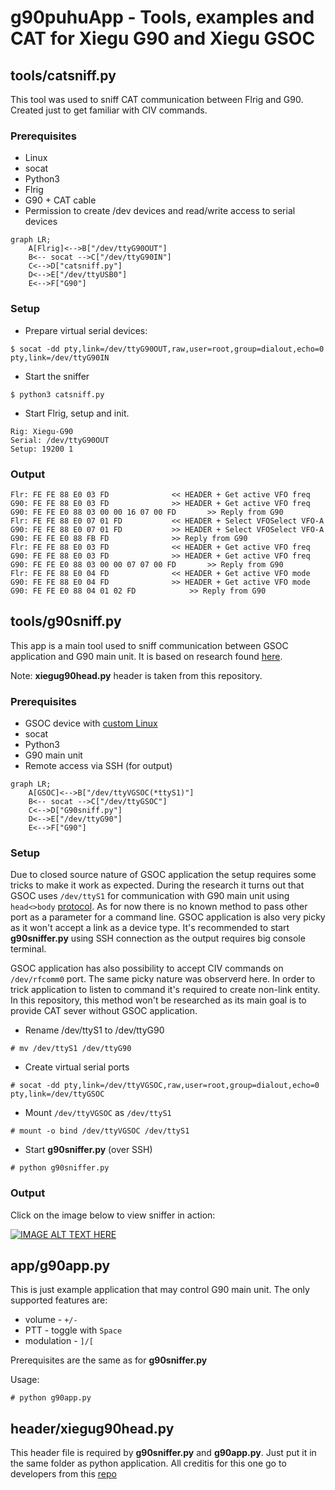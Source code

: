 # g90puhuApp - Tools, examples and CAT for Xiegu G90 and Xiegu GSOC

## tools/catsniff.py

This tool was used to sniff CAT communication between Flrig and G90.
Created just to get familiar with CIV commands.


### Prerequisites

* Linux
* socat
* Python3
* Flrig
* G90 + CAT cable
* Permission to create /dev devices and read/write access to serial devices

```mermaid
graph LR;
    A[Flrig]<-->B["/dev/ttyG90OUT"]
    B<-- socat -->C["/dev/ttyG90IN"]
    C<-->D["catsniff.py"]
    D<-->E["/dev/ttyUSB0"]
    E<-->F["G90"]
```


### Setup

* Prepare virtual serial devices:

```
$ socat -dd pty,link=/dev/ttyG90OUT,raw,user=root,group=dialout,echo=0 pty,link=/dev/ttyG90IN
```

* Start the sniffer
```
$ python3 catsniff.py
```

* Start Flrig, setup and init.
```
Rig: Xiegu-G90
Serial: /dev/ttyG90OUT
Setup: 19200 1
```

### Output
```
Flr: FE FE 88 E0 03 FD 				<< HEADER + Get active VFO freq
G90: FE FE 88 E0 03 FD 				>> HEADER + Get active VFO freq
G90: FE FE E0 88 03 00 00 16 07 00 FD 		>> Reply from G90
Flr: FE FE 88 E0 07 01 FD 			<< HEADER + Select VFOSelect VFO-A
G90: FE FE 88 E0 07 01 FD 			>> HEADER + Select VFOSelect VFO-A
G90: FE FE E0 88 FB FD 				>> Reply from G90
Flr: FE FE 88 E0 03 FD 				<< HEADER + Get active VFO freq
G90: FE FE 88 E0 03 FD 				>> HEADER + Get active VFO freq
G90: FE FE E0 88 03 00 00 07 07 00 FD 		>> Reply from G90
Flr: FE FE 88 E0 04 FD 				<< HEADER + Get active VFO mode
G90: FE FE 88 E0 04 FD 				>> HEADER + Get active VFO mode
G90: FE FE E0 88 04 01 02 FD 			>> Reply from G90
```


## tools/g90sniff.py

This app is a main tool used to sniff communication between GSOC application
and G90 main unit. It is based on research found 
[here](https://github.com/zeroping/xiegu-g90-headprotocol/). 

Note: **xiegug90head.py** header is taken from this repository.

### Prerequisites

* GSOC device with [custom Linux](https://github.com/d3cker/gsoc-puhumod)
* socat
* Python3
* G90 main unit
* Remote access via SSH (for output)


```mermaid
graph LR;
    A[GSOC]<-->B["/dev/ttyVGSOC(*ttyS1)"]
    B<-- socat -->C["/dev/ttyGSOC"]
    C<-->D["G90sniff.py"]
    D<-->E["/dev/ttyG90"]
    E<-->F["G90"]

```
### Setup

Due to closed source nature of GSOC application the setup requires some tricks
to make it work as expected. During the research it turns out that GSOC uses 
`/dev/ttyS1` for communication with G90 main unit using `head<>body` 
[protocol](https://github.com/zeroping/xiegu-g90-headprotocol/). As for now 
there is no known method to pass other port as a parameter for a command line.
GSOC application is also very picky as it won't accept a link as a device type.
It's recommended to start **g90sniffer.py** using SSH connection as the output
requires big console terminal. 

GSOC application has also possibility to accept CIV commands on `/dev/rfcomm0` 
port. The same picky nature was observerd here. In order to trick application 
to listen to command it's required to create non-link entity. In this 
repository, this method won't be researched as its main goal is to provide CAT
sever without GSOC application. 

* Rename /dev/ttyS1 to /dev/ttyG90
```
# mv /dev/ttyS1 /dev/ttyG90
```

* Create virtual serial ports
```
# socat -dd pty,link=/dev/ttyVGSOC,raw,user=root,group=dialout,echo=0 pty,link=/dev/ttyGSOC
```

* Mount `/dev/ttyVGSOC` as `/dev/ttyS1`
```
# mount -o bind /dev/ttyVGSOC /dev/ttyS1
```

* Start **g90sniffer.py** (over SSH)
```
# python g90sniffer.py
```

### Output

Click on the image below to view sniffer in action:

[![IMAGE ALT TEXT HERE](https://img.youtube.com/vi/8-x0HpGmOv8/0.jpg)](https://www.youtube.com/watch?v=8-x0HpGmOv8)


## app/g90app.py

This is just example application that may control G90 main unit. The only 
supported features are: 
* volume - `+/-`
* PTT - toggle with `Space`
* modulation - `]/[`

Prerequisites are the same as for **g90sniffer.py**

Usage:
```
# python g90app.py
```

## header/xiegug90head.py

This header file is required by **g90sniffer.py** and **g90app.py**. Just put
it in the same folder as python application. All creditis for this one go to 
developers from this [repo](https://github.com/zeroping/xiegu-g90-headprotocol/)

